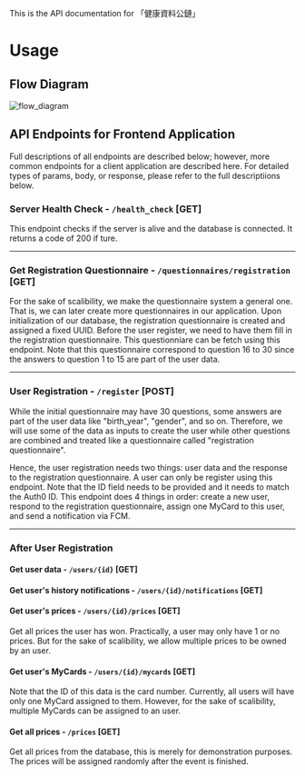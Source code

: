 This is the API documentation for 「健康資料公鏈」

# Usage

## Flow Diagram
![flow_diagram](https://cdn.discordapp.com/attachments/874556062815100940/1132920083174408222/App-.drawio.png)

## API Endpoints for Frontend Application

Full descriptions of all endpoints are described below; however, more common endpoints for a client application are described here. For detailed types of params, body, or response, please refer to the full descriptiions below. 

### Server Health Check - `/health_check` [**GET**]

This endpoint checks if the server is alive and the database is connected. It returns a code of 200 if ture.

---

### Get Registration Questionnaire - `/questionnaires/registration` [**GET**]

For the sake of scalibility, we make the questionnaire system a general one. That is, we can later create more questionnaires in our application. Upon initialization of our database, the registration questionnaire is created and assigned a fixed UUID. Before the user register, we need to have them fill in the registration questionnaire. This questionniare can be fetch using this endpoint. Note that this questionnaire correspond to question 16 to 30 since the answers to question 1 to 15 are part of the user data.

---

### User Registration - `/register` [**POST**]

While the initial questionnaire may have 30 questions, some answers are part of the user data like "birth_year", "gender", and so on. Therefore, we will use some of the data as inputs to create the user while other questions are combined and treated like a questionnaire called "registration questionnaire".

Hence, the user registration needs two things: user data and the response to the registration questionnaire. A user can only be register using this endpoint. Note that the ID field needs to be provided and it needs to match the Auth0 ID. This endpoint does 4 things in order: create a new user, respond to the registration questionnaire, assign one MyCard to this user, and send a notification via FCM.

---

### After User Registration

#### Get user data - `/users/{id}` [**GET**]

#### Get user's history notifications - `/users/{id}/notifications` [**GET**]

#### Get user's prices - `/users/{id}/prices` [**GET**]
Get all prices the user has won. Practically, a user may only have 1 or no prices. But for the sake of scalibility, we allow multiple prices to be owned by an user.

#### Get user's MyCards - `/users/{id}/mycards` [**GET**]
Note that the ID of this data is the card number. Currently, all users will have only one MyCard assigned to them. However, for the sake of scalibility, multiple MyCards can be assigned to an user.

#### Get all prices - `/prices` [**GET**]
Get all prices from the database, this is merely for demonstration purposes. The prices will be assigned randomly after the event is finished.
